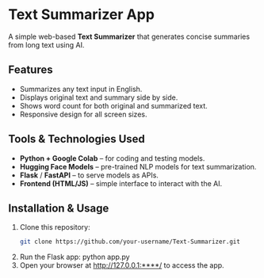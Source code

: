 # Text Summarizer App

A simple web-based **Text Summarizer** that generates concise summaries from long text using AI.

## Features

- Summarizes any text input in English.
- Displays original text and summary side by side.
- Shows word count for both original and summarized text.
- Responsive design for all screen sizes.

## Tools & Technologies Used

- **Python + Google Colab** – for coding and testing models.
- **Hugging Face Models** – pre-trained NLP models for text summarization.
- **Flask** / **FastAPI** – to serve models as APIs.
- **Frontend (HTML/JS)** – simple interface to interact with the AI.

## Installation & Usage

1. Clone this repository:
   ```bash
   git clone https://github.com/your-username/Text-Summarizer.git
2. Run the Flask app: python app.py
3. Open your browser at http://127.0.0.1:****/ to access the app.
